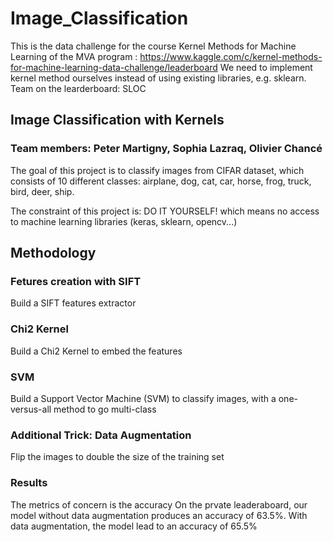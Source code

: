 # Image_Classification
This is the data challenge for the course Kernel Methods for Machine Learning of the MVA program : 
https://www.kaggle.com/c/kernel-methods-for-machine-learning-data-challenge/leaderboard
We need to implement kernel method ourselves instead of using existing libraries, e.g. sklearn.
Team on the learderboard: SLOC

## Image Classification with Kernels
### Team members: Peter Martigny, Sophia Lazraq, Olivier Chancé
The goal of this project is to classify images from CIFAR dataset, which consists of 10 different classes: airplane, dog, cat, car, horse, frog, truck, bird, deer, ship.

The constraint of this project is: DO IT YOURSELF! which means no access to machine learning libraries (keras, sklearn, opencv...)

## Methodology
### Fetures creation with SIFT
Build a SIFT features extractor

### Chi2 Kernel
Build a Chi2 Kernel to embed the features

### SVM
Build a Support Vector Machine (SVM) to classify images, with a one-versus-all method to go multi-class

### Additional Trick: Data Augmentation
Flip the images to double the size of the training set

### Results
The metrics of concern is the accuracy On the prvate leaderaboard, our model without data augmentation produces an accuracy of 63.5%. With data augmentation, the model lead to an accuracy of 65.5%
